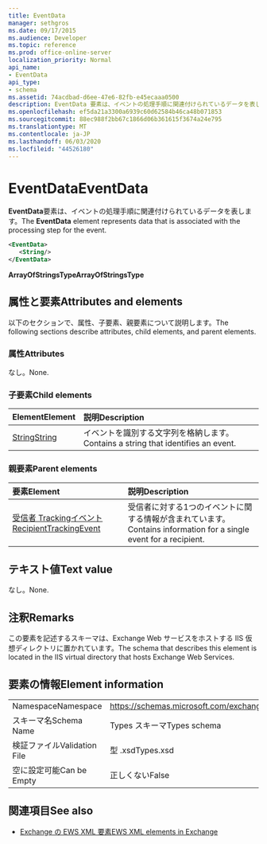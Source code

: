 ```yaml
---
title: EventData
manager: sethgros
ms.date: 09/17/2015
ms.audience: Developer
ms.topic: reference
ms.prod: office-online-server
localization_priority: Normal
api_name:
- EventData
api_type:
- schema
ms.assetid: 74acdbad-d6ee-47e6-82fb-e45ecaaa0500
description: EventData 要素は、イベントの処理手順に関連付けられているデータを表します。
ms.openlocfilehash: ef5da21a3300a6939c60d62584b46ca48b071853
ms.sourcegitcommit: 88ec988f2bb67c1866d06b361615f3674a24e795
ms.translationtype: MT
ms.contentlocale: ja-JP
ms.lasthandoff: 06/03/2020
ms.locfileid: "44526180"
---
```

# <a name="eventdata"></a><span data-ttu-id="6bc6c-103">EventData</span><span class="sxs-lookup"><span data-stu-id="6bc6c-103">EventData</span></span>

<span data-ttu-id="6bc6c-104">**EventData**要素は、イベントの処理手順に関連付けられているデータを表します。</span><span class="sxs-lookup"><span data-stu-id="6bc6c-104">The **EventData** element represents data that is associated with the processing step for the event.</span></span> 
  
```XML
<EventData>
   <String/>
</EventData>
```

 <span data-ttu-id="6bc6c-105">**ArrayOfStringsType**</span><span class="sxs-lookup"><span data-stu-id="6bc6c-105">**ArrayOfStringsType**</span></span>
## <a name="attributes-and-elements"></a><span data-ttu-id="6bc6c-106">属性と要素</span><span class="sxs-lookup"><span data-stu-id="6bc6c-106">Attributes and elements</span></span>

<span data-ttu-id="6bc6c-107">以下のセクションで、属性、子要素、親要素について説明します。</span><span class="sxs-lookup"><span data-stu-id="6bc6c-107">The following sections describe attributes, child elements, and parent elements.</span></span>
  
### <a name="attributes"></a><span data-ttu-id="6bc6c-108">属性</span><span class="sxs-lookup"><span data-stu-id="6bc6c-108">Attributes</span></span>

<span data-ttu-id="6bc6c-109">なし。</span><span class="sxs-lookup"><span data-stu-id="6bc6c-109">None.</span></span>
  
### <a name="child-elements"></a><span data-ttu-id="6bc6c-110">子要素</span><span class="sxs-lookup"><span data-stu-id="6bc6c-110">Child elements</span></span>

|<span data-ttu-id="6bc6c-111">**Element**</span><span class="sxs-lookup"><span data-stu-id="6bc6c-111">**Element**</span></span>|<span data-ttu-id="6bc6c-112">**説明**</span><span class="sxs-lookup"><span data-stu-id="6bc6c-112">**Description**</span></span>|
|:-----|:-----|
|[<span data-ttu-id="6bc6c-113">String</span><span class="sxs-lookup"><span data-stu-id="6bc6c-113">String</span></span>](string.md) <br/> |<span data-ttu-id="6bc6c-114">イベントを識別する文字列を格納します。</span><span class="sxs-lookup"><span data-stu-id="6bc6c-114">Contains a string that identifies an event.</span></span>  <br/> |
   
### <a name="parent-elements"></a><span data-ttu-id="6bc6c-115">親要素</span><span class="sxs-lookup"><span data-stu-id="6bc6c-115">Parent elements</span></span>

|<span data-ttu-id="6bc6c-116">**要素**</span><span class="sxs-lookup"><span data-stu-id="6bc6c-116">**Element**</span></span>|<span data-ttu-id="6bc6c-117">**説明**</span><span class="sxs-lookup"><span data-stu-id="6bc6c-117">**Description**</span></span>|
|:-----|:-----|
|[<span data-ttu-id="6bc6c-118">受信者 Trackingイベント</span><span class="sxs-lookup"><span data-stu-id="6bc6c-118">RecipientTrackingEvent</span></span>](recipienttrackingevent.md) <br/> |<span data-ttu-id="6bc6c-119">受信者に対する1つのイベントに関する情報が含まれています。</span><span class="sxs-lookup"><span data-stu-id="6bc6c-119">Contains information for a single event for a recipient.</span></span>  <br/> |
   
## <a name="text-value"></a><span data-ttu-id="6bc6c-120">テキスト値</span><span class="sxs-lookup"><span data-stu-id="6bc6c-120">Text value</span></span>

<span data-ttu-id="6bc6c-121">なし。</span><span class="sxs-lookup"><span data-stu-id="6bc6c-121">None.</span></span>
  
## <a name="remarks"></a><span data-ttu-id="6bc6c-122">注釈</span><span class="sxs-lookup"><span data-stu-id="6bc6c-122">Remarks</span></span>

<span data-ttu-id="6bc6c-123">この要素を記述するスキーマは、Exchange Web サービスをホストする IIS 仮想ディレクトリに置かれています。</span><span class="sxs-lookup"><span data-stu-id="6bc6c-123">The schema that describes this element is located in the IIS virtual directory that hosts Exchange Web Services.</span></span>
  
## <a name="element-information"></a><span data-ttu-id="6bc6c-124">要素の情報</span><span class="sxs-lookup"><span data-stu-id="6bc6c-124">Element information</span></span>

|||
|:-----|:-----|
|<span data-ttu-id="6bc6c-125">Namespace</span><span class="sxs-lookup"><span data-stu-id="6bc6c-125">Namespace</span></span>  <br/> |https://schemas.microsoft.com/exchange/services/2006/types  <br/> |
|<span data-ttu-id="6bc6c-126">スキーマ名</span><span class="sxs-lookup"><span data-stu-id="6bc6c-126">Schema Name</span></span>  <br/> |<span data-ttu-id="6bc6c-127">Types スキーマ</span><span class="sxs-lookup"><span data-stu-id="6bc6c-127">Types schema</span></span>  <br/> |
|<span data-ttu-id="6bc6c-128">検証ファイル</span><span class="sxs-lookup"><span data-stu-id="6bc6c-128">Validation File</span></span>  <br/> |<span data-ttu-id="6bc6c-129">型 .xsd</span><span class="sxs-lookup"><span data-stu-id="6bc6c-129">Types.xsd</span></span>  <br/> |
|<span data-ttu-id="6bc6c-130">空に設定可能</span><span class="sxs-lookup"><span data-stu-id="6bc6c-130">Can be Empty</span></span>  <br/> |<span data-ttu-id="6bc6c-131">正しくない</span><span class="sxs-lookup"><span data-stu-id="6bc6c-131">False</span></span>  <br/> |
   
## <a name="see-also"></a><span data-ttu-id="6bc6c-132">関連項目</span><span class="sxs-lookup"><span data-stu-id="6bc6c-132">See also</span></span>



- [<span data-ttu-id="6bc6c-133">Exchange の EWS XML 要素</span><span class="sxs-lookup"><span data-stu-id="6bc6c-133">EWS XML elements in Exchange</span></span>](ews-xml-elements-in-exchange.md)

